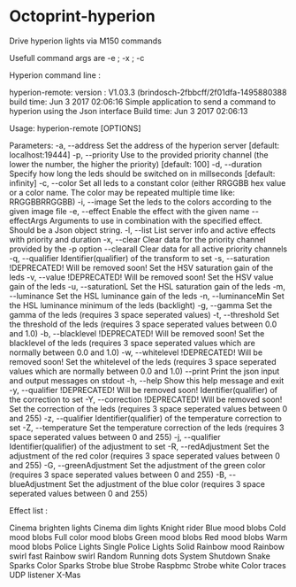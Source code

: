 # Octoprint-hyperion
Drive hyperion lights via M150 commands

Usefull command args are -e ; -x ; -c


Hyperion command line :

hyperion-remote:
	version   : V1.03.3 (brindosch-2fbbcff/2f01dfa-1495880388
	build time: Jun  3 2017 02:06:16
Simple application to send a command to hyperion using the Json interface
Build time: Jun  3 2017 02:06:13

Usage: hyperion-remote [OPTIONS]

Parameters:
    -a, --address <arg>          Set the address of the hyperion server [default: localhost:19444]
    -p, --priority <arg>         Use to the provided priority channel (the lower the number, the higher the priority) [default: 100]
    -d, --duration <arg>         Specify how long the leds should be switched on in millseconds [default: infinity]
    -c, --color <arg>            Set all leds to a constant color (either RRGGBB hex value or a color name. The color may be repeated multiple time like: RRGGBBRRGGBB)
    -i, --image <arg>            Set the leds to the colors according to the given image file
    -e, --effect <arg>           Enable the effect with the given name
        --effectArgs <arg>       Arguments to use in combination with the specified effect. Should be a Json object string.
    -l, --list                   List server info and active effects with priority and duration
    -x, --clear                  Clear data for the priority channel provided by the -p option
        --clearall               Clear data for all active priority channels
    -q, --qualifier <arg>        Identifier(qualifier) of the transform to set
    -s, --saturation <arg>       !DEPRECATED! Will be removed soon! Set the HSV saturation gain of the leds
    -v, --value <arg>            !DEPRECATED! Will be removed soon! Set the HSV value gain of the leds
    -u, --saturationL <arg>      Set the HSL saturation gain of the leds
    -m, --luminance <arg>        Set the HSL luminance gain of the leds
    -n, --luminanceMin <arg>     Set the HSL luminance minimum of the leds (backlight)
    -g, --gamma <arg>            Set the gamma of the leds (requires 3 space seperated values)
    -t, --threshold <arg>        Set the threshold of the leds (requires 3 space seperated values between 0.0 and 1.0)
    -b, --blacklevel <arg>       !DEPRECATED! Will be removed soon! Set the blacklevel of the leds (requires 3 space seperated values which are normally between 0.0 and 1.0)
    -w, --whitelevel <arg>       !DEPRECATED! Will be removed soon! Set the whitelevel of the leds (requires 3 space seperated values which are normally between 0.0 and 1.0)
        --print                  Print the json input and output messages on stdout
    -h, --help                   Show this help message and exit
    -y, --qualifier <arg>        !DEPRECATED! Will be removed soon! Identifier(qualifier) of the correction to set
    -Y, --correction <arg>       !DEPRECATED! Will be removed soon! Set the correction of the leds (requires 3 space seperated values between 0 and 255)
    -z, --qualifier <arg>        Identifier(qualifier) of the temperature correction to set
    -Z, --temperature <arg>      Set the temperature correction of the leds (requires 3 space seperated values between 0 and 255)
    -j, --qualifier <arg>        Identifier(qualifier) of the adjustment to set
    -R, --redAdjustment <arg>    Set the adjustment of the red color (requires 3 space seperated values between 0 and 255)
    -G, --greenAdjustment <arg>  Set the adjustment of the green color (requires 3 space seperated values between 0 and 255)
    -B, --blueAdjustment <arg>   Set the adjustment of the blue color (requires 3 space seperated values between 0 and 255)
    
Effect list :
    
Cinema brighten lights
Cinema dim lights
Knight rider
Blue mood blobs
Cold mood blobs
Full color mood blobs
Green mood blobs
Red mood blobs
Warm mood blobs
Police Lights Single
Police Lights Solid
Rainbow mood
Rainbow swirl fast
Rainbow swirl
Random
Running dots
System Shutdown
Snake
Sparks Color
Sparks
Strobe blue
Strobe Raspbmc
Strobe white
Color traces
UDP listener
X-Mas
    